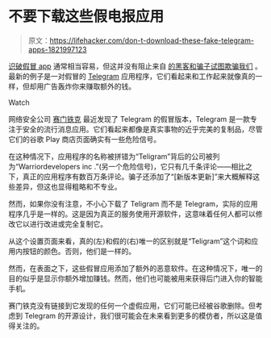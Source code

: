 # 不要下载这些假电报应用

> 原文：<https://lifehacker.com/don-t-download-these-fake-telegram-apps-1821997123>

[识破假冒 app](https://lifehacker.com/how-to-spot-fake-apps-in-apples-app-store-and-google-pl-1821428717) 通常相当容易，但这并没有阻止来自 [的黑客和骗子试图欺骗我们](https://lifehacker.com/watch-out-for-this-fake-whatsapp-app-in-the-google-play-1820222637) 。最新的例子是一对假冒的 [Telegram](https://lifehacker.com/telegram-messenger-provides-secure-chat-photo-and-vid-1529645378) 应用程序，它们看起来和工作起来就像真的一样，但却用广告轰炸你来赚取额外的钱。

Watch

网络安全公司 [赛门铁克](https://www.symantec.com/blogs/threat-intelligence/open-source-apps-google-play) 最近发现了 Telegram 的假冒版本，Telegram 是一款专注于安全的流行消息应用。它们看起来都像是真实事物的近乎完美的复制品，尽管它们的谷歌 Play 商店页面确实有一些危险信号。

在这种情况下，应用程序的名称被拼错为“Teligram”背后的公司被列为“Warriordevelopers inc .”(另一个危险信号)，它只有几千条评论——相比之下，真正的应用程序有数百万条评论。骗子还添加了“[新版本更新]”来大概解释这些差异，但这也显得粗略和不专业。

然而，如果你没有注意，不小心下载了 Teligram 而不是 Telegram，实际的应用程序几乎是一样的。这是因为真正的服务使用开源软件，这意味着任何人都可以修改它以进行改进或完全复制它。

从这个设置页面来看，真的(左)和假的(右)唯一的区别就是“Teligram”这个词和应用内按钮的颜色。否则，他们是一样的。

然而，在表面之下，这些假冒应用添加了额外的恶意软件。在这种情况下，唯一的目的似乎是显示你额外增加赚钱。然而，他们也可能被用来获得后门进入你的智能手机。

赛门铁克没有链接到它发现的任何一个虚假应用，它们可能已经被谷歌删除。但考虑到 Telegram 的开源设计，我们很可能会在未来看到更多的模仿者，所以这是值得关注的。
